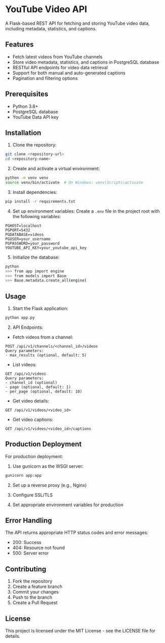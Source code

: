 # YouTube Video API

A Flask-based REST API for fetching and storing YouTube video data, including metadata, statistics, and captions.

## Features

- Fetch latest videos from YouTube channels
- Store video metadata, statistics, and captions in PostgreSQL database
- RESTful API endpoints for video data retrieval
- Support for both manual and auto-generated captions
- Pagination and filtering options

## Prerequisites

- Python 3.8+
- PostgreSQL database
- YouTube Data API key

## Installation

1. Clone the repository:
```bash
git clone <repository-url>
cd <repository-name>
```

2. Create and activate a virtual environment:
```bash
python -m venv venv
source venv/bin/activate  # On Windows: venv\Scripts\activate
```

3. Install dependencies:
```bash
pip install -r requirements.txt
```

4. Set up environment variables:
Create a `.env` file in the project root with the following variables:
```
PGHOST=localhost
PGPORT=5432
PGDATABASE=videos
PGUSER=your_username
PGPASSWORD=your_password
YOUTUBE_API_KEY=your_youtube_api_key
```

5. Initialize the database:
```bash
python
>>> from app import engine
>>> from models import Base
>>> Base.metadata.create_all(engine)
```

## Usage

1. Start the Flask application:
```bash
python app.py
```

2. API Endpoints:

- Fetch videos from a channel:
```
POST /api/v1/channels/<channel_id>/videos
Query parameters:
- max_results (optional, default: 5)
```

- List videos:
```
GET /api/v1/videos
Query parameters:
- channel_id (optional)
- page (optional, default: 1)
- per_page (optional, default: 10)
```

- Get video details:
```
GET /api/v1/videos/<video_id>
```

- Get video captions:
```
GET /api/v1/videos/<video_id>/captions
```

## Production Deployment

For production deployment:

1. Use gunicorn as the WSGI server:
```bash
gunicorn app:app
```

2. Set up a reverse proxy (e.g., Nginx)

3. Configure SSL/TLS

4. Set appropriate environment variables for production

## Error Handling

The API returns appropriate HTTP status codes and error messages:

- 200: Success
- 404: Resource not found
- 500: Server error

## Contributing

1. Fork the repository
2. Create a feature branch
3. Commit your changes
4. Push to the branch
5. Create a Pull Request

## License

This project is licensed under the MIT License - see the LICENSE file for details. 
